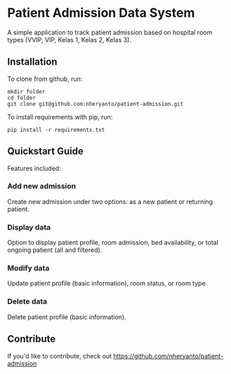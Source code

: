# Patient Admission Data System
A simple application to track patient admission based on hospital room types (VVIP, VIP, Kelas 1, Kelas 2, Kelas 3).

## Installation
To clone from github, run:

    mkdir folder
    cd folder
    git clone git@github.com:nheryanto/patient-admission.git

To install requirements with pip, run:

    pip install -r requirements.txt

## Quickstart Guide
Features included:
### Add new admission
Create new admission under two options: as a new patient or returning patient.
### Display data
Option to display patient profile, room admission, bed availability, or total ongoing patient (all and filtered).
### Modify data
Update patient profile (basic information), room status, or room type.
### Delete data
Delete patient profile (basic information).

## Contribute
If you'd like to contribute, check out https://github.com/nheryanto/patient-admission